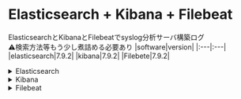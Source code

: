 # Elasticsearch + Kibana + Filebeat
ElasticsearchとKibanaとFilebeatでsyslog分析サーバ構築ログ  
:warning:検索方法等もう少し煮詰める必要あり
|software|version|
|:---|:---|
|elasticsearch|7.9.2|
|kibana|7.9.2|
|Filebete|7.9.2|

<details>
<summary>Elasticsearch</summary>

## ■ インストール
```
# cat <<EOF > /etc/yum.repos.d/elasticsearch.repo
[elasticsearch]
name=Elasticsearch repository for 7.x packages
baseurl=https://artifacts.elastic.co/packages/7.x/yum
gpgcheck=1
gpgkey=https://artifacts.elastic.co/GPG-KEY-elasticsearch
enabled=0
autorefresh=1
type=rpm-md
EOF
```
```
### Elasticsearchのインストール
# yum install --enablerepo=elasticsearch elasticsearch
```
```
# systemctl daemon-reload
# systemctl start elasticsearch.service
# systemctl enable elasticsearch.service
```
## ■ 設定
```
# vi /usr/lib/systemd/system/elasticsearch.service
```
```

```
Elasticsearchの割り当てメモリを変更(ヒープサイズ)します。  
`Xms`と`Xmx`の値は等しくすること。デフォルトでは以下のように1GBが指定されています。  
全メモリの50%を越えないように設定するのが推奨されているようです。
```
# vi /etc/elasticsearch/jvm.options
```
```
-Xms1g
-Xmx1g
```
```
# vi /etc/elasticsearch/elasticsearch.yml
```
```
# ---------------------------------- Network -----------------------------------
### 接続元IPアドレス制限
-  network.host: 192.168.0.1
+  network.host: 0.0.0.0

# --------------------------------- Discovery ----------------------------------
### クラスタを組まないようにする
+  discovery.type: single-node

### 末尾に追記
+  # ---------------------------------- For kibana -----------------------------------
+  http.cors.enabled: true
```
</details>

<details>
<summary>Kibana</summary>

## ■ インストール
```
# rpm --import https://artifacts.elastic.co/GPG-KEY-elasticsearch
```
```
# cat <<EOF > /etc/yum.repos.d/kibana.repo
[kibana-7.x]
name=Kibana repository for 7.x packages
baseurl=https://artifacts.elastic.co/packages/7.x/yum
gpgcheck=1
gpgkey=https://artifacts.elastic.co/GPG-KEY-elasticsearch
enabled=1
autorefresh=1
type=rpm-md
EOF
```
```
### kibanaのインストール
# yum install kibana
```
```
# systemctl daemon-reload
# systemctl start kibana.service
# systemctl enable kibana.service
```
## ■ 設定
```
# vi /etc/kibana/kibana.yml
```
```
### 接続元IPアドレス制限
-  #server.host: "localhost"
+  server.host: "0.0.0.0"

### 日本語化
-  #i18n.defaultLocale: "en"
+  i18n.locale: "ja-JP"
```
</details>

<details>
<summary>Filebeat</summary>

## ■ インストール
```
# curl -L -O https://artifacts.elastic.co/downloads/beats/filebeat/filebeat-7.9.2-x86_64.rpm
# rpm -vi filebeat-7.9.2-x86_64.rpm
```
## ■ 設定
```
# vi /etc/filebeat/filebeat.yml
```
```
# =================================== Kibana ===================================
-  #host: "localhost:5601"
+  host: "localhost:5601"
```
```
# cp -i /etc/filebeat/modules.d/system.yml.disabled /etc/filebeat/modules.d/system.yml
# vi /etc/filebeat/module.d/system.yml
```
```
- module: system
  syslog:
    enabled: true
-     #var.paths:
+     var.paths: ["/var/log/messages*"]
```
```
# filebeat modules enable system
```
```
# filebeat setup
# systemctl start filebeat
# systemctl enable filebeat
```
</details>

